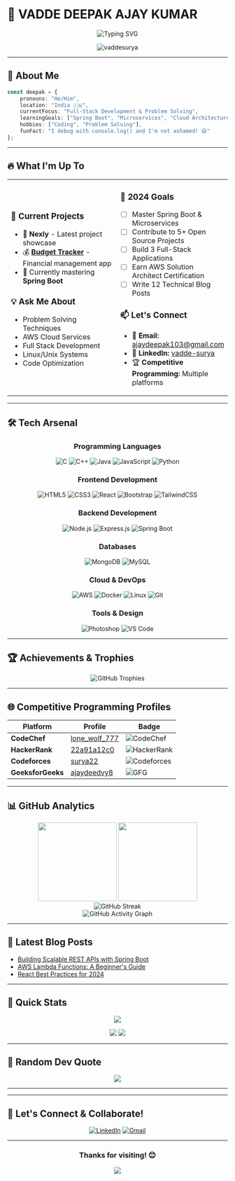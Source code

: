 # 🚀 VADDE DEEPAK AJAY KUMAR

<div align="center">
  
  ![Typing SVG](https://readme-typing-svg.herokuapp.com/?lines=Full-Stack+Developer+%F0%9F%92%BB;Problem+Solver+%F0%9F%A7%A9;AWS+Enthusiast+%E2%98%81%EF%B8%8F;Always+Learning+%F0%9F%93%9A&font=Fira%20Code&center=true&width=380&height=50&duration=4000&pause=1000)
  
  <img src="https://komarev.com/ghpvc/?username=vaddesurya&label=Profile%20views&color=0e75b6&style=for-the-badge" alt="vaddesurya" />
  
</div>

---

## 🎯 About Me

```typescript
const deepak = {
    pronouns: "He/Him",
    location: "India 🇮🇳",
    currentFocus: "Full-Stack Development & Problem Solving",
    learningGoals: ["Spring Boot", "Microservices", "Cloud Architecture", "Machine Learning"],
    hobbies: ["Coding", "Problem Solving"],
    funFact: "I debug with console.log() and I'm not ashamed! 😄"
};
```

---

## 🔥 What I'm Up To

<table>
<tr>
<td width="50%">

### 🚀 Current Projects
- 🔭 **Nexly** - Latest project showcase
- 💰 **[Budget Tracker](https://regal-mochi-edb9f5.netlify.app/)** - Financial management app
- 🌱 Currently mastering **Spring Boot**

### 💡 Ask Me About
- Problem Solving Techniques
- AWS Cloud Services
- Full Stack Development
- Linux/Unix Systems
- Code Optimization

</td>
<td width="50%">

### 🎯 2024 Goals
- [ ] Master Spring Boot & Microservices
- [ ] Contribute to 5+ Open Source Projects
- [ ] Build 3 Full-Stack Applications
- [ ] Earn AWS Solution Architect Certification
- [ ] Write 12 Technical Blog Posts

### 📫 Let's Connect
- 📧 **Email:** ajaydeepak103@gmail.com
- 💼 **LinkedIn:** [vadde-surya](https://linkedin.com/in/vadde-surya-3a6233258)
- 🏆 **Competitive Programming:** Multiple platforms

</td>
</tr>
</table>

---

## 🛠️ Tech Arsenal

<div align="center">

### Programming Languages
![C](https://img.shields.io/badge/C-00599C?style=for-the-badge&logo=c&logoColor=white)
![C++](https://img.shields.io/badge/C%2B%2B-00599C?style=for-the-badge&logo=c%2B%2B&logoColor=white)
![Java](https://img.shields.io/badge/Java-ED8B00?style=for-the-badge&logo=java&logoColor=white)
![JavaScript](https://img.shields.io/badge/JavaScript-F7DF1E?style=for-the-badge&logo=javascript&logoColor=black)
![Python](https://img.shields.io/badge/Python-3776AB?style=for-the-badge&logo=python&logoColor=white)

### Frontend Development
![HTML5](https://img.shields.io/badge/HTML5-E34F26?style=for-the-badge&logo=html5&logoColor=white)
![CSS3](https://img.shields.io/badge/CSS3-1572B6?style=for-the-badge&logo=css3&logoColor=white)
![React](https://img.shields.io/badge/React-20232A?style=for-the-badge&logo=react&logoColor=61DAFB)
![Bootstrap](https://img.shields.io/badge/Bootstrap-563D7C?style=for-the-badge&logo=bootstrap&logoColor=white)
![TailwindCSS](https://img.shields.io/badge/Tailwind_CSS-38B2AC?style=for-the-badge&logo=tailwind-css&logoColor=white)

### Backend Development
![Node.js](https://img.shields.io/badge/Node.js-43853D?style=for-the-badge&logo=node.js&logoColor=white)
![Express.js](https://img.shields.io/badge/Express.js-404D59?style=for-the-badge)
![Spring Boot](https://img.shields.io/badge/Spring_Boot-6DB33F?style=for-the-badge&logo=spring-boot&logoColor=white)

### Databases
![MongoDB](https://img.shields.io/badge/MongoDB-4EA94B?style=for-the-badge&logo=mongodb&logoColor=white)
![MySQL](https://img.shields.io/badge/MySQL-00000F?style=for-the-badge&logo=mysql&logoColor=white)

### Cloud & DevOps
![AWS](https://img.shields.io/badge/AWS-232F3E?style=for-the-badge&logo=amazon-aws&logoColor=white)
![Docker](https://img.shields.io/badge/Docker-2496ED?style=for-the-badge&logo=docker&logoColor=white)
![Linux](https://img.shields.io/badge/Linux-FCC624?style=for-the-badge&logo=linux&logoColor=black)
![Git](https://img.shields.io/badge/Git-F05032?style=for-the-badge&logo=git&logoColor=white)

### Tools & Design
![Photoshop](https://img.shields.io/badge/Photoshop-31A8FF?style=for-the-badge&logo=adobe-photoshop&logoColor=white)
![VS Code](https://img.shields.io/badge/VS_Code-007ACC?style=for-the-badge&logo=visual-studio-code&logoColor=white)

</div>

---

## 🏆 Achievements & Trophies

<div align="center">
  
  <img src="https://github-profile-trophy.vercel.app/?username=vaddesurya&theme=darkhub&no-frame=true&no-bg=true&margin-w=4&row=2&column=4" alt="GitHub Trophies" />
  
</div>

---

## 🌐 Competitive Programming Profiles

<div align="center">

| Platform | Profile | Badge |
|----------|---------|-------|
| **CodeChef** | [lone_wolf_777](https://www.codechef.com/users/lone_wolf_777) | ![CodeChef](https://img.shields.io/badge/CodeChef-5B4638?style=for-the-badge&logo=codechef&logoColor=white) |
| **HackerRank** | [22a91a12c0](https://www.hackerrank.com/22a91a12c0) | ![HackerRank](https://img.shields.io/badge/HackerRank-2EC866?style=for-the-badge&logo=hackerrank&logoColor=white) |
| **Codeforces** | [surya22](https://codeforces.com/profile/surya22) | ![Codeforces](https://img.shields.io/badge/Codeforces-1F8ACB?style=for-the-badge&logo=codeforces&logoColor=white) |
| **GeeksforGeeks** | [ajaydeedvy8](https://auth.geeksforgeeks.org/user/ajaydeedvy8) | ![GFG](https://img.shields.io/badge/GeeksforGeeks-298D46?style=for-the-badge&logo=geeksforgeeks&logoColor=white) |

</div>

---

## 📊 GitHub Analytics

<div align="center">
  
  <img height="180em" src="https://github-readme-stats.vercel.app/api?username=vaddesurya&show_icons=true&theme=tokyonight&hide_border=true&count_private=true" />
  <img height="180em" src="https://github-readme-stats.vercel.app/api/top-langs?username=vaddesurya&layout=compact&theme=tokyonight&hide_border=true" />
  
</div>

<div align="center">
  
  <img src="https://github-readme-streak-stats.herokuapp.com/?user=vaddesurya&theme=tokyonight&hide_border=true" alt="GitHub Streak" />
  
</div>

<div align="center">
  
  <img src="https://github-readme-activity-graph.vercel.app/graph?username=vaddesurya&theme=tokyo-night&hide_border=true" alt="GitHub Activity Graph" />
  
</div>

---


## 📝 Latest Blog Posts

<!-- BLOG-POST-LIST:START -->
- [Building Scalable REST APIs with Spring Boot](https://dev.to/vaddesurya)
- [AWS Lambda Functions: A Beginner's Guide](https://dev.to/vaddesurya)
- [React Best Practices for 2024](https://dev.to/vaddesurya)
<!-- BLOG-POST-LIST:END -->

---

## 🎯 Quick Stats

<div align="center">

![](https://github-profile-summary-cards.vercel.app/api/cards/profile-details?username=vaddesurya&theme=tokyonight)

<img src="https://github-profile-summary-cards.vercel.app/api/cards/repos-per-language?username=vaddesurya&theme=tokyonight" />
<img src="https://github-profile-summary-cards.vercel.app/api/cards/most-commit-language?username=vaddesurya&theme=tokyonight" />

</div>

---

## 💬 Random Dev Quote

<div align="center">
  
  ![](https://quotes-github-readme.vercel.app/api?type=horizontal&theme=tokyonight)
  
</div>

---


---

## 🤝 Let's Connect & Collaborate!

<div align="center">

[![LinkedIn](https://img.shields.io/badge/LinkedIn-0077B5?style=for-the-badge&logo=linkedin&logoColor=white)](https://linkedin.com/in/vadde-surya-3a6233258)
[![Gmail](https://img.shields.io/badge/Gmail-D14836?style=for-the-badge&logo=gmail&logoColor=white)](mailto:ajaydeepak103@gmail.com)


</div>

---

<div align="center">
  
  ### Thanks for visiting! 😊
  
  ![](https://capsule-render.vercel.app/api?type=waving&color=gradient&height=100&section=footer)
  
</div>
